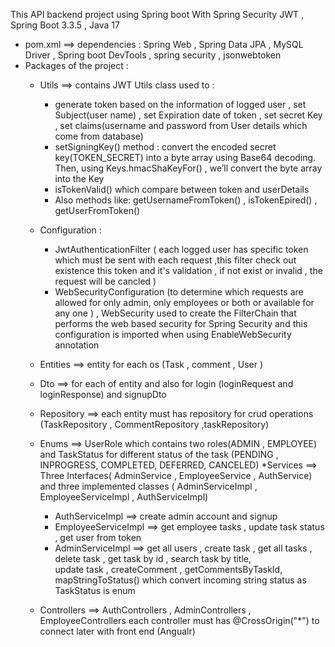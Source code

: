 This API backend project using Spring boot With Spring Security JWT , Spring Boot 3.3.5 , Java 17
  - pom.xml ==> dependencies : Spring Web , Spring Data JPA , MySQL Driver , Spring boot DevTools , spring security , jsonwebtoken
  - Packages of the project :
    * Utils ==> contains JWT Utils class used to :
       - generate token based on the information of logged user , set Subject(user name) , set Expiration date of token , set secret 
         Key 
          , set claims(username and password from User details which come from database)
       - setSigningKey() method : convert the encoded secret key(TOKEN_SECRET) into a byte array using Base64 decoding. Then, using 
          Keys.hmacShaKeyFor() , we’ll convert the byte array into the Key 
       - isTokenValid() which compare between token and userDetails
       - Also methods like:  getUsernameFromToken() , isTokenEpired() , getUserFromToken() 

    * Configuration : 
       - JwtAuthenticationFilter ( each logged user has specific token which must be sent with each request ,this filter 
          check out existence this token and it's validation  , if not exist or invalid , the request will be cancled  )
       - WebSecurityConfiguration (to determine which requests are allowed for only admin, only employees or both or available for any 
         one ) , WebSecurity  used to create the FilterChain that performs the web based security for Spring Security and this 
         configuration is imported when using EnableWebSecurity annotation
    * Entities ==> entity for each os (Task , comment , User )
    * Dto ==> for each of entity and also for login (loginRequest and loginResponse) and signupDto
    * Repository ==> each entity must has repository for crud operations (TaskRepository , CommentRepository ,taskRepository)
    * Enums ==> UserRole which contains two roles(ADMIN , EMPLOYEE) and TaskStatus for different status of the task 
       (PENDING , INPROGRESS, COMPLETED, DEFERRED, CANCELED)
    *Services ==> Three Interfaces( AdminService , EmployeeService , AuthService) and three implemented classes ( AdminServiceImpl , 
      EmployeeServiceImpl , AuthServiceImpl)
      - AuthServiceImpl ==> create admin account and signup 
      - EmployeeServiceImpl ==> get employee tasks , update task status , get user from token
      - AdminServiceImpl ==> get all users , create task , get all tasks , delete task , get task by id , search task by title,  
        update task , createComment , getCommentsByTaskId, mapStringToStatus() which convert incoming string status as TaskStatus is 
        enum
    * Controllers ==> AuthControllers , AdminControllers , EmployeeControllers 
       each controller must has @CrossOrigin("*") to connect later with front end (Angualr)
  


